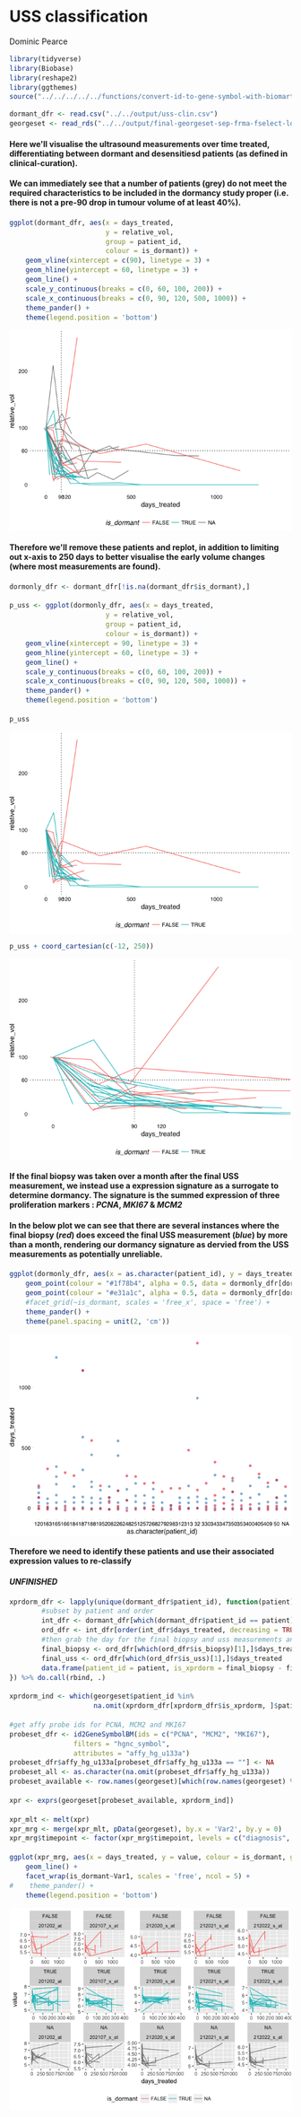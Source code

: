 USS classification
================
Dominic Pearce

``` r
library(tidyverse)
library(Biobase)
library(reshape2)
library(ggthemes)
source("../../../../../functions/convert-id-to-gene-symbol-with-biomart.R")
```

``` r
dormant_dfr <- read.csv("../../output/uss-clin.csv")
georgeset <- read_rds("../../output/final-georgeset-sep-frma-fselect-loess-clin-cb.Rds")
```

#### Here we'll visualise the ultrasound measurements over time treated, differentiating between dormant and desensitiesd patients (as defined in **clinical-curation**).

#### We can immediately see that a number of patients (grey) do not meet the required characteristics to be included in the dormancy study proper (i.e. there is not a pre-90 drop in tumour volume of at least 40%).

``` r
ggplot(dormant_dfr, aes(x = days_treated, 
                        y = relative_vol, 
                        group = patient_id, 
                        colour = is_dormant)) + 
    geom_vline(xintercept = c(90), linetype = 3) + 
    geom_hline(yintercept = 60, linetype = 3) + 
    geom_line() + 
    scale_y_continuous(breaks = c(0, 60, 100, 200)) +
    scale_x_continuous(breaks = c(0, 90, 120, 500, 1000)) +
    theme_pander() +
    theme(legend.position = 'bottom')
```

<img src="uss-clasification_files/figure-markdown_github-ascii_identifiers/unnamed-chunk-4-1.png" style="display: block; margin: auto;" />

#### Therefore we'll remove these patients and replot, in addition to limiting out x-axis to 250 days to better visualise the early volume changes (where most measurements are found).

``` r
dormonly_dfr <- dormant_dfr[!is.na(dormant_dfr$is_dormant),]

p_uss <- ggplot(dormonly_dfr, aes(x = days_treated, 
                        y = relative_vol, 
                        group = patient_id, 
                        colour = is_dormant)) + 
    geom_vline(xintercept = 90, linetype = 3) + 
    geom_hline(yintercept = 60, linetype = 3) + 
    geom_line() + 
    scale_y_continuous(breaks = c(0, 60, 100, 200)) +
    scale_x_continuous(breaks = c(0, 90, 120, 500, 1000)) +
    theme_pander() +
    theme(legend.position = 'bottom')

p_uss
```

<img src="uss-clasification_files/figure-markdown_github-ascii_identifiers/unnamed-chunk-5-1.png" style="display: block; margin: auto;" />

``` r
p_uss + coord_cartesian(c(-12, 250))
```

<img src="uss-clasification_files/figure-markdown_github-ascii_identifiers/unnamed-chunk-5-2.png" style="display: block; margin: auto;" />

#### If the final biopsy was taken over a month after the final USS measurement, we instead use a expression signature as a surrogate to determine dormancy. The signature is the summed expression of three proliferation markers : *PCNA*, *MKI67* & *MCM2*

#### In the below plot we can see that there are several instances where the final biopsy (***red***) does exceed the final USS measurement (***blue***) by more than a month, rendering our dormancy signature as dervied from the USS measurements as potentially unreliable.

``` r
ggplot(dormonly_dfr, aes(x = as.character(patient_id), y = days_treated)) +
    geom_point(colour = "#1f78b4", alpha = 0.5, data = dormonly_dfr[dormonly_dfr$is_uss,]) + #blue
    geom_point(colour = "#e31a1c", alpha = 0.5, data = dormonly_dfr[dormonly_dfr$is_biopsy,]) + #red
    #facet_grid(~is_dormant, scales = 'free_x', space = 'free') +
    theme_pander() + 
    theme(panel.spacing = unit(2, 'cm'))
```

<img src="uss-clasification_files/figure-markdown_github-ascii_identifiers/unnamed-chunk-6-1.png" style="display: block; margin: auto;" />

#### Therefore we need to identify these patients and use their associated expression values to re-classify

#### ***UNFINISHED***

``` r
xprdorm_dfr <- lapply(unique(dormant_dfr$patient_id), function(patient){
        #subset by patient and order 
        int_dfr <- dormant_dfr[which(dormant_dfr$patient_id == patient),]
        ord_dfr <- int_dfr[order(int_dfr$days_treated, decreasing = TRUE),]
        #then grab the day for the final biopsy and uss measurements and calculate the difference
        final_biopsy <- ord_dfr[which(ord_dfr$is_biopsy)[1],]$days_treated
        final_uss <- ord_dfr[which(ord_dfr$is_uss)[1],]$days_treated
        data.frame(patient_id = patient, is_xprdorm = final_biopsy - final_uss >= 30)
}) %>% do.call(rbind, .)

xprdorm_ind <- which(georgeset$patient_id %in% 
                     na.omit(xprdorm_dfr[xprdorm_dfr$is_xprdorm, ]$patient_id))

#get affy probe ids for PCNA, MCM2 and MKI67
probeset_dfr <- id2GeneSymbolBM(ids = c("PCNA", "MCM2", "MKI67"), 
                filters = "hgnc_symbol",
                attributes = "affy_hg_u133a")
probeset_dfr$affy_hg_u133a[probeset_dfr$affy_hg_u133a == ""] <- NA
probeset_all <- as.character(na.omit(probeset_dfr$affy_hg_u133a))
probeset_available <- row.names(georgeset)[which(row.names(georgeset) %in% probeset)]

xpr <- exprs(georgeset[probeset_available, xprdorm_ind])

xpr_mlt <- melt(xpr)
xpr_mrg <- merge(xpr_mlt, pData(georgeset), by.x = 'Var2', by.y = 0)
xpr_mrg$timepoint <- factor(xpr_mrg$timepoint, levels = c("diagnosis", "on-treatment", "long-term"))

ggplot(xpr_mrg, aes(x = days_treated, y = value, colour = is_dormant, group = patient_id)) + 
    geom_line() +
    facet_wrap(is_dormant~Var1, scales = 'free', ncol = 5) + 
#    theme_pander() + 
    theme(legend.position = 'bottom')
```

<img src="uss-clasification_files/figure-markdown_github-ascii_identifiers/unnamed-chunk-7-1.png" style="display: block; margin: auto;" />
